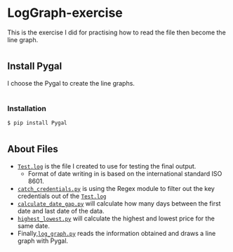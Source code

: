 # LogGraph-exercise
This is the exercise I did for practising how to read the file then become the line graph.
#
## Install Pygal

I choose the Pygal to create the line graphs.
#
### Installation

```sh
$ pip install Pygal
```
#
## About Files
* [`Test.log`](https://github.com/Yyeahy/LogGraph-exercise/blob/main/Test.log) is the file I created to use for testing the final output.
   * Format of date writing in is based on the international standard ISO 8601.
* [`catch_credentials.py`](https://github.com/Yyeahy/LogGraph-exercise/blob/main/catch_credentials.py) is using the Regex module to filter out the key credentials out of the [`Test.log`](https://github.com/Yyeahy/LogGraph-exercise/blob/main/Test.log)
* [`calculate_date_gap.py`](https://github.com/Yyeahy/LogGraph-exercise/blob/main/calculate_date_gap.py) will calculate how many days between the first date and last date of the data.
* [`highest_lowest.py`](https://github.com/Yyeahy/LogGraph-exercise/blob/main/highest_lowest.py) will calculate the highest and lowest price for the same date.
* Finally,[`log_graph.py`](https://github.com/Yyeahy/LogGraph-exercise/blob/main/log_graph.py) reads the information obtained and draws a line graph with Pygal.
#
